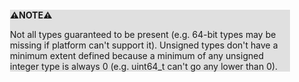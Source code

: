 <div style="margin:2em; background-color: #e0e0e0;">

<strong>⚠️NOTE️️️⚠️</strong>

Not all types guaranteed to be present (e.g. 64-bit types may be missing if platform can't support it). Unsigned types don't have a minimum extent defined because a minimum of any unsigned integer type is always 0 (e.g. uint64_t can't go any lower than 0).
</div>

